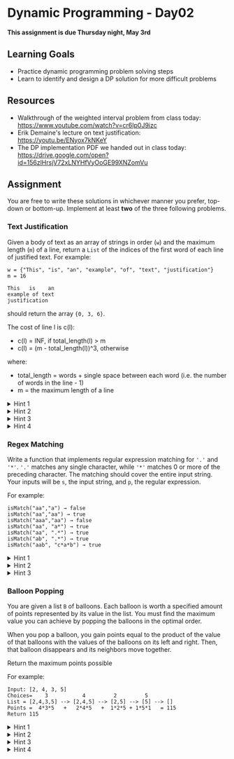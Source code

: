 # Dynamic Programming - Day02

**This assignment is due Thursday night, May 3rd**

## Learning Goals
- Practice dynamic programming problem solving steps
- Learn to identify and design a DP solution for more difficult problems

## Resources

- Walkthrough of the weighted interval problem from class today: https://www.youtube.com/watch?v=cr6Ip0J9izc
- Erik Demaine's lecture on text justification: https://youtu.be/ENyox7kNKeY
- The DP implementation PDF we handed out in class today: https://drive.google.com/open?id=156zlHrsjV72xLNYHfVyOoGE99XNZomVu

## Assignment

You are free to write these solutions in whichever manner you prefer, top-down or bottom-up. Implement at least **two** of the three following problems.

### Text Justification

Given a body of text as an array of strings in order (`w`) and the maximum length (`m`) of a line, return a `List` of the indices of the first word of each line of justified text.  For example:

```
w = {"This", "is", "an", "example", "of", "text", "justification"}
m = 16

This   is    an
example of text
justification
```

should return the array `{0, 3, 6}`.

The cost of line l is c(l):
* c(l) = INF, if total_length(l) > m
* c(l) = (m - total_length(l))^3, otherwise

where:
* total_length = words + single space between each word (i.e. the number of words in the line - 1)
* m = the maximum length of a line

<details>
  <summary>Hint 1</summary>
  For your subproblem definition, use suffixes: `w[i:]`
</details>


<details>
  <summary>Hint 2</summary>
  Where does the first line break go?
</details>

<details>
  <summary>Hint 3</summary>
  Your subproblem definition will contain the minimum cost for a suffix of words. However, your function needs to return where the line breaks go (not the minimum cost achieved with those line breaks).
</details>

<details>
  <summary>Hint 4</summary>
  Keep an array separate from your `DP` memo, `nextBreak`, where `nextBreak[i]` represents the optimal place to put the next line break, if there is a line break before `w[i]`.
</details>

### Regex Matching
Write a function that implements regular expression matching for `'.'` and `'*'`. `'.'` matches any single character, while `'*'` matches 0 or more of the preceding character. The matching should cover the entire input string. Your inputs will be `s`, the input string, and `p`, the regular expression.

For example:

```
isMatch("aa","a") → false
isMatch("aa","aa") → true
isMatch("aaa","aa") → false
isMatch("aa", "a*") → true
isMatch("aa", ".*") → true
isMatch("ab", ".*") → true
isMatch("aab", "c*a*b") → true
```

<details>
  <summary>Hint 1</summary>
  Think about edit distance from the last homework
</details>

<details>
  <summary>Hint 2</summary>
  Try drawing out a 2D matrix (like in edit distance) with its axes being indexes into the string and the regex.
</details>

<details>
  <summary>Hint 3</summary>
  For your subproblem, think about: "Does `s[:i+1]`` match `p[:j+1]`?" What if `p[j]` is a `.`? What if its a `*`?
</details>


### Balloon Popping
You are given a list `B` of balloons. Each balloon is worth a specified amount of points represented by its value in the list. You must find the maximum value you can achieve by popping the balloons in the optimal order.

When you pop a balloon, you gain points equal to the product of the value of that balloons with the values of the balloons on its left and right. Then, that balloon disappears and its neighbors move together.

Return the maximum points possible

For example:
```
Input: [2, 4, 3, 5]
Choices=    3           4         2         5
List = [2,4,3,5] --> [2,4,5] --> [2,5] --> [5] --> []
Points =  4*3*5   +   2*4*5   +  1*2*5 + 1*5*1   = 115
Return 115
```

<details>
  <summary>Hint 1</summary>
  For your guess, think about where the *last* balloon you want to pop is.
</details>

<details>
  <summary>Hint 2</summary>
  Use subarrays as your subproblem. That is, `DP[i, j]` is the max value obtained by popping `B[i:j]` (our solution did this where both bounds are inclusive). In this case, if `i > j`, then `DP[i][j] = 0`
</details>

<details>
  <summary>Hint 3</summary>
  If `k` is the index of your choice for the last balloon top pop, `i<=k<=j`, you obtain value `B[i-1] * D[k] * B[j + 1]`. This is because `B[k]` is the last balloon in the subarray we pop, so all balloons on its left and right in the bounds `[i, j]` are gone, so the values you multiply by are at `i-1` and `j+1`
</details>

<details>
  <summary>Hint 4</summary>
  Your given problem becomes a subproblem in hint 2 if you pad the outside with 1s.
</details>
